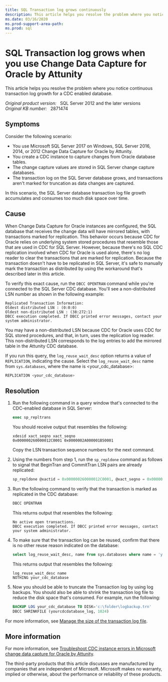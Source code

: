 ```yaml
---
title: SQL Transaction log grows continuously
description: This article helps you resolve the problem where you notice continuous transaction log growth for a CDC enabled database.
ms.date: 03/16/2020
ms.prod-support-area-path:
ms.prod: sql
---
```

# SQL Transaction log grows when you use Change Data Capture for Oracle by Attunity

This article helps you resolve the problem where you notice continuous transaction log growth for a CDC enabled database.

_Original product version:_ &nbsp; SQL Server 2012 and the later versions  
_Original KB number:_ &nbsp; 2871474

## Symptoms

Consider the following scenario:

- You use Microsoft SQL Server 2017 on Windows, SQL Server 2016, 2014, or 2012 Change Data Capture for Oracle by Attunity.
- You create a CDC instance to capture changes from Oracle database tables.
- The change capture values are stored in SQL Server change capture databases.
- The transaction log on the SQL Server database grows, and transactions aren't marked for truncation as data changes are captured.

In this scenario, the SQL Server database transaction log file growth accumulates and consumes too much disk space over time.

## Cause

When Change Data Capture for Oracle instances are configured, the SQL database that receives the change data will have mirrored tables, with transactions marked for replication. This behavior occurs because CDC for Oracle relies on underlying system stored procedures that resemble those that are used in CDC for SQL Server. However, because there's no SQL CDC replication involved when CDC for Oracle is used alone, there's no log reader to clear the transactions that are marked for replication. Because the transaction doesn't have to be replicated in SQL Server, it's safe to manually mark the transaction as distributed by using the workaround that's described later in this article.

To verify this exact cause, run the `DBCC OPENTRAN` command while you're connected to the SQL Server CDC database. You'll see a non-distributed LSN number as shown in the following example:

```console
Replicated Transaction Information:
Oldest distributed LSN : (0:0:0)
Oldest non-distributed LSN : (38:272:1)
DBCC execution completed. If DBCC printed error messages, contact your system administrator.
```

You may have a non-distributed LSN because CDC for Oracle uses CDC for SQL stored procedures, and that, in turn, uses the replication log reader. This non-distributed LSN corresponds to the log entries to add the mirrored table in the Attunity CDC database.

If you run this query, the `log_reuse_wait_desc` option returns a value of `REPLICATION`, indicating the cause. Select the `log_reuse_wait_desc` name from `sys.databases`, where the name is <your_cdc_database>:

```sql
REPLICATION <your_cdc_database>
```

## Resolution

1. Run the following command in a query window that's connected to the CDC-enabled database in SQL Server:

    ```sql
    exec sp_repltrans
    ```

    You should receive output that resembles the following:

    ```console
    xdesid xact_seqno xact_seqno
    0x000000260000012C0001 0x0000002A000001B50001
    ```

    Copy the LSN transaction sequence numbers for the next command.
2. Using the numbers from step 1, run the `sp_repldone` command as follows to signal that BeginTran and CommitTran LSN pairs are already replicated:

    ```sql
    sp_repldone @xactid = 0x000000260000012C0001, @xact_segno = 0x0000002A000001B50001
    ```

3. Run the following command to verify that the transaction is marked as replicated in the CDC database:

    ```sql
    DBCC OPENTRAN
    ```

    This returns output that resembles the following:

    ```console
    No active open transactions.
    DBCC execution completed. If DBCC printed error messages, contact your system administrator.
    ```

4. To make sure that the transaction log can be reused, confirm that there is no other reuse reason indicated on the database:
  
    ```sql
    select log_reuse_wait_desc, name from sys.databases where name = 'your_cdc_database'
    ```

    This returns output that resembles the following:

    ```console
    log_reuse_wait_desc name
    NOTHING your_cdc_database
    ```

5. Now you should be able to truncate the Transaction log by using log backups. You should also be able to shrink the transaction log file to reduce the disk space that's consumed. For example, run the following:

    ```sql
    BACKUP LOG your_cdc_database TO DISK='c:\folder\logbackup.trn'
    DBCC SHRINKFILE (yourcdcdatabase_log, 1024)
    ```

For more information, see [Manage the size of the transaction log file](/previous-versions/sql/sql-server-2012/ms365418(v=sql.110)).

## More information

For more information, see
[Troubleshoot CDC instance errors in Microsoft change data capture for Oracle by Attunity](https://social.technet.microsoft.com/wiki/contents/articles/7642.troubleshoot-cdc-instance-errors-in-microsoft-change-data-capture-for-oracle-by-attunity.aspx).

The third-party products that this article discusses are manufactured by companies that are independent of Microsoft. Microsoft makes no warranty, implied or otherwise, about the performance or reliability of these products.
